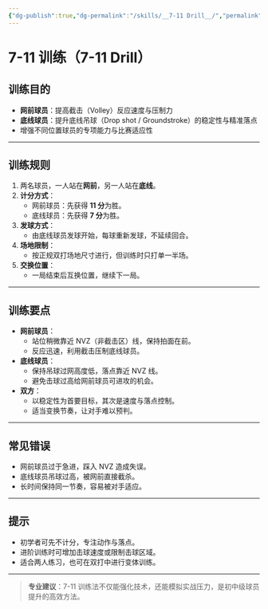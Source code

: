 ```yaml
---
{"dg-publish":true,"dg-permalink":"/skills/__7-11 Drill__/","permalink":"/skills/__7-11 Drill__/"}
---
```




# 7-11 训练（7-11 Drill）

## 训练目的
- **网前球员**：提高截击（Volley）反应速度与压制力  
- **底线球员**：提升底线吊球（Drop shot / Groundstroke）的稳定性与精准落点  
- 增强不同位置球员的专项能力与比赛适应性

---

## 训练规则
1. 两名球员，一人站在**网前**，另一人站在**底线**。
2. **计分方式**：
   - 网前球员：先获得 **11 分**为胜。
   - 底线球员：先获得 **7 分**为胜。
3. **发球方式**：
   - 由底线球员发球开始，每球重新发球，不延续回合。
4. **场地限制**：
   - 按正规双打场地尺寸进行，但训练时只打单一半场。
5. **交换位置**：
   - 一局结束后互换位置，继续下一局。

---

## 训练要点
- **网前球员**：
  - 站位稍微靠近 NVZ（非截击区）线，保持拍面在前。
  - 反应迅速，利用截击压制底线球员。
- **底线球员**：
  - 保持吊球过网高度低，落点靠近 NVZ 线。
  - 避免击球过高给网前球员可进攻的机会。
- **双方**：
  - 以稳定性为首要目标，其次是速度与落点控制。
  - 适当变换节奏，让对手难以预判。

---

## 常见错误
- 网前球员过于急进，踩入 NVZ 造成失误。
- 底线球员吊球过高，被网前直接截杀。
- 长时间保持同一节奏，容易被对手适应。

---

## 提示
- 初学者可先不计分，专注动作与落点。
- 进阶训练时可增加击球速度或限制击球区域。
- 适合两人练习，也可在双打中进行变体训练。

---

> **专业建议**：7-11 训练法不仅能强化技术，还能模拟实战压力，是初中级球员提升的高效方法。
